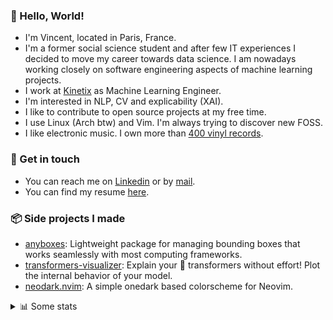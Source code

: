 ### 👋 Hello, World!

- I'm Vincent, located in Paris, France.
- I'm a former social science student and after few IT experiences I decided to move my career towards data science. I am nowadays working closely on software engineering aspects of machine learning projects.
- I work at [Kinetix](https://www.kinetix.tech/) as Machine Learning Engineer.
- I'm interested in NLP, CV and explicability (XAI).
- I like to contribute to open source projects at my free time.
- I use Linux (Arch btw) and Vim. I'm always trying to discover new FOSS.
- I like electronic music. I own more than [400 vinyl records](https://www.discogs.com/user/Voigt_Kampff/collection).

### 🔗 Get in touch

- You can reach me on [Linkedin](https://www.linkedin.com/in/vincent-duchauffour-3a9641155/) or by [mail](mailto:vincent.duchauffour@proton.me).
- You can find my resume [here](https://raw.githubusercontent.com/VDuchauffour/resume/main/resume.pdf).

### 📦 Side projects I made

- [anyboxes](https://github.com/VDuchauffour/anyboxes): Lightweight package for managing bounding boxes that works seamlessly with most computing frameworks.
- [transformers-visualizer](https://github.com/VDuchauffour/transformers-visualizer): Explain your 🤗 transformers without effort! Plot the internal behavior of your model. 
- [neodark.nvim](https://github.com/VDuchauffour/neodark.nvim): A simple onedark based colorscheme for Neovim.

<details><summary>📊 Some stats</summary>  
  
<p align="center">
  <img alt="VDuchauffour's github stats" src="https://github-readme-stats.vercel.app/api?username=VDuchauffour&include_all_commits=true&show_icons=true&theme=react"/>
  <br />
  <img alt="VDuchauffour's streak stats" src="https://streak-stats.demolab.com?user=VDuchauffour&theme=react"/>
  <br />
  <img alt="VDuchauffour's language stats" src="https://github-readme-stats.vercel.app/api/top-langs/?username=VDuchauffour&count_private=true&include_all_commits=true&show_icons=true&layout=compact&theme=react"/>
  <!--   <br />
  <img alt="VDuchauffour's Wakatime stats" src="https://github-readme-stats.vercel.app/api/wakatime?username=VDuchauffour&theme=react"/> -->
</p>

#### 🧭 Wakatime stats
<!--START_SECTION:waka-->
![Code Time](http://img.shields.io/badge/Code%20Time-753%20hrs%2046%20mins-blue)

![Lines of code](https://img.shields.io/badge/From%20Hello%20World%20I%27ve%20Written-56.4%20thousand%20lines%20of%20code-blue)

**🐱 My GitHub Data** 

> 📦 43.4 kB Used in GitHub's Storage 
 > 
> 🏆 1,573 Contributions in the Year 2023
 > 
> 🚫 Not Opted to Hire
 > 
> 📜 7 Public Repositories 
 > 
> 🔑 2 Private Repositories 
 > 
**I'm a Night 🦉** 

```text
🌞 Morning                38 commits          ██░░░░░░░░░░░░░░░░░░░░░░░   06.37 % 
🌆 Daytime                211 commits         █████████░░░░░░░░░░░░░░░░   35.34 % 
🌃 Evening                193 commits         ████████░░░░░░░░░░░░░░░░░   32.33 % 
🌙 Night                  155 commits         ██████░░░░░░░░░░░░░░░░░░░   25.96 % 
```
📅 **I'm Most Productive on Wednesday** 

```text
Monday                   130 commits         █████░░░░░░░░░░░░░░░░░░░░   21.78 % 
Tuesday                  55 commits          ██░░░░░░░░░░░░░░░░░░░░░░░   09.21 % 
Wednesday                154 commits         ██████░░░░░░░░░░░░░░░░░░░   25.80 % 
Thursday                 98 commits          ████░░░░░░░░░░░░░░░░░░░░░   16.42 % 
Friday                   74 commits          ███░░░░░░░░░░░░░░░░░░░░░░   12.40 % 
Saturday                 22 commits          █░░░░░░░░░░░░░░░░░░░░░░░░   03.69 % 
Sunday                   64 commits          ███░░░░░░░░░░░░░░░░░░░░░░   10.72 % 
```


📊 **This Week I Spent My Time On** 

```text
💬 Programming Languages: 
Python                   18 hrs 13 mins      ████████████████████░░░░░   80.02 % 
Markdown                 3 hrs 24 mins       ████░░░░░░░░░░░░░░░░░░░░░   14.95 % 
TOML                     30 mins             █░░░░░░░░░░░░░░░░░░░░░░░░   02.20 % 
CSV                      9 mins              ░░░░░░░░░░░░░░░░░░░░░░░░░   00.72 % 
JSON                     7 mins              ░░░░░░░░░░░░░░░░░░░░░░░░░   00.58 % 
```


 Last Updated on 11/07/2023 00:42:30 UTC
<!--END_SECTION:waka-->
</details>
